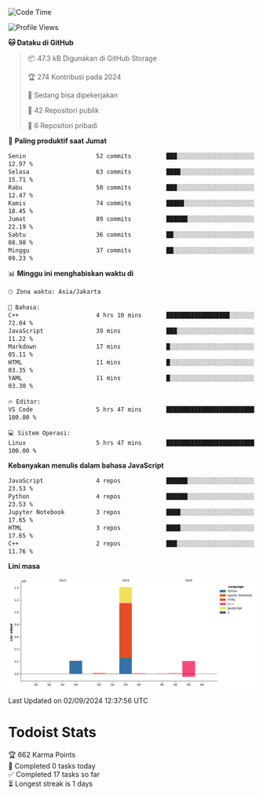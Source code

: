 <!--START_SECTION:waka-->
![Code Time](http://img.shields.io/badge/Code%20Time-28%20hrs%2051%20mins-blue)

![Profile Views](http://img.shields.io/badge/Profil%20dilihat-53-blue)

**🐱 Dataku di GitHub** 

> 📦 47.3 kB Digunakan di GitHub Storage 
 > 
> 🏆 274 Kontribusi pada 2024
 > 
> 💼 Sedang bisa dipekerjakan
 > 
> 📜 42 Repositori publik 
 > 
> 🔑 6 Repositori pribadi 
 > 
📅 **Paling produktif saat Jumat** 

```text
Senin                    52 commits          ███░░░░░░░░░░░░░░░░░░░░░░   12.97 % 
Selasa                   63 commits          ████░░░░░░░░░░░░░░░░░░░░░   15.71 % 
Rabu                     50 commits          ███░░░░░░░░░░░░░░░░░░░░░░   12.47 % 
Kamis                    74 commits          █████░░░░░░░░░░░░░░░░░░░░   18.45 % 
Jumat                    89 commits          ██████░░░░░░░░░░░░░░░░░░░   22.19 % 
Sabtu                    36 commits          ██░░░░░░░░░░░░░░░░░░░░░░░   08.98 % 
Minggu                   37 commits          ██░░░░░░░░░░░░░░░░░░░░░░░   09.23 % 
```


📊 **Minggu ini menghabiskan waktu di** 

```text
🕑︎ Zona waktu: Asia/Jakarta

💬 Bahasa: 
C++                      4 hrs 10 mins       ██████████████████░░░░░░░   72.04 % 
JavaScript               39 mins             ███░░░░░░░░░░░░░░░░░░░░░░   11.22 % 
Markdown                 17 mins             █░░░░░░░░░░░░░░░░░░░░░░░░   05.11 % 
HTML                     11 mins             █░░░░░░░░░░░░░░░░░░░░░░░░   03.35 % 
YAML                     11 mins             █░░░░░░░░░░░░░░░░░░░░░░░░   03.30 % 

🔥 Editor: 
VS Code                  5 hrs 47 mins       █████████████████████████   100.00 % 

💻 Sistem Operasi: 
Linux                    5 hrs 47 mins       █████████████████████████   100.00 % 
```

**Kebanyakan menulis dalam bahasa JavaScript** 

```text
JavaScript               4 repos             ██████░░░░░░░░░░░░░░░░░░░   23.53 % 
Python                   4 repos             ██████░░░░░░░░░░░░░░░░░░░   23.53 % 
Jupyter Notebook         3 repos             ████░░░░░░░░░░░░░░░░░░░░░   17.65 % 
HTML                     3 repos             ████░░░░░░░░░░░░░░░░░░░░░   17.65 % 
C++                      2 repos             ███░░░░░░░░░░░░░░░░░░░░░░   11.76 % 
```



**Lini masa**

![Lines of Code chart](https://raw.githubusercontent.com/yusuf601/yusuf601/main/assets/bar_graph.png)


 Last Updated on 02/09/2024 12:37:56 UTC
<!--END_SECTION:waka-->
# Todoist Stats

<!-- TODO-IST:START -->
🏆  662 Karma Points           
🌸  Completed 0 tasks today           
✅  Completed 17 tasks so far           
⏳  Longest streak is 1 days
<!-- TODO-IST:END -->
